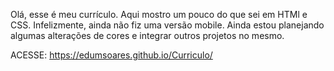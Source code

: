 Olá, esse é meu currículo. Aqui mostro um pouco do que sei em HTMl e CSS.
Infelizmente, ainda não fiz uma versão mobile. Ainda estou planejando algumas
alterações de cores e integrar outros projetos no mesmo.

ACESSE: https://edumsoares.github.io/Curriculo/
